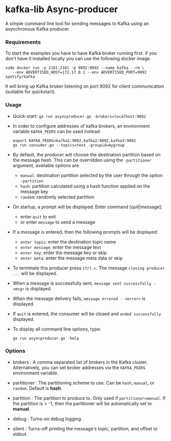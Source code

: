 # kafka-lib Async-producer

A simple command line tool for sending messages to Kafka using
an asynchronous Kafka producer.

### Requirements

To start the examples you have to have Kafka broker running first.
if you don't have it installed locally you can use the following docker
image.
```
sudo docker run -p 2181:2181 -p 9092:9092 --name kafka --rm \
   --env ADVERTISED_HOST=172.17.0.1 --env ADVERTISED_PORT=9092 spotify/kafka
```

It will bring up Kafka broker listening on port 9092 for client
communication (suitable for quickstart).

### Usage

- Quick-start:
  `go run asyncproducer.go -brokers=localhost:9092`

- In order to configure addresses of kafka brokers, an environment
  variable `KAFKA_PEERS` can be used instead:
  ```
  export KAFKA_PEERS=kafka1:9092,kafka2:9092,kafka3:9092
  go run consumer.go --topics=test -groupid=mygroup
  ```

- By default, the producer will choose the destination partition based
  on the message hash. This can be overridden using the `-partitioner`
  argument, available options are
    - `manual`: destination partition selected by the user through
                the option `-partition`
    - `hash`: partition calculated using a hash function applied
              on the message key
    - `random`: randomly selected partition

- On startup, a prompt will be displayed:
  Enter command [quit|message]:
    - enter `quit` to exit
    - or enter `message` to send a message

- If a message is entered, then the following prompts will be displayed:
    - `enter topic`: enter the destination topic name
    - `enter message`: enter the message text
    - `enter key`: enter the message key or skip
    - `enter meta`: enter the message meta data or skip

- To terminate this producer press `ctrl-c`.
  The message `closing producer ...` will be displayed.

- When a message is successfully sent,
  `message sent successfully - <msg>` is displayed.

- When the message delivery fails,
  `message errored - <error>` is displayed.

- If `quit` is entered, the consumer will be closed
  and `ended successfully` displayed.

- To display all command line options, type:
  ```
  go run asyncproducer.go -help
  ```

### Options

- brokers
: A comma separated list of brokers in the Kafka cluster.
  Alternatively, you can set broker addresses via the `KAFKA_PEERS`
  environment variable.

- partitioner
: The partitioning scheme to use.
  Can be `hash`, `manual`, or `random`.
  Default is **hash**.

- partition
: The partition to produce to. Only used if `partitioner=manual`.
  If the partition is > -1, then the partitioner will be automatically
  set to **manual**.
 
- debug
: Turns-on debug logging.

- silent
: Turns-off printing the message's topic, partition, and offset
   to stdout.


